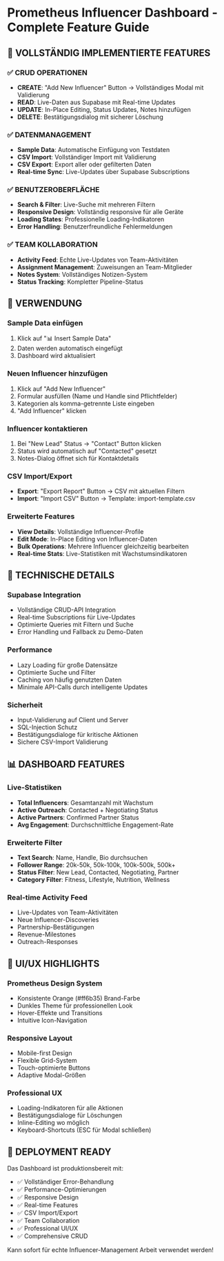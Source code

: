 # Prometheus Influencer Dashboard - Complete Feature Guide

## 🚀 VOLLSTÄNDIG IMPLEMENTIERTE FEATURES

### ✅ CRUD OPERATIONEN
- **CREATE**: "Add New Influencer" Button → Vollständiges Modal mit Validierung
- **READ**: Live-Daten aus Supabase mit Real-time Updates
- **UPDATE**: In-Place Editing, Status Updates, Notes hinzufügen
- **DELETE**: Bestätigungsdialog mit sicherer Löschung

### ✅ DATENMANAGEMENT
- **Sample Data**: Automatische Einfügung von Testdaten
- **CSV Import**: Vollständiger Import mit Validierung
- **CSV Export**: Export aller oder gefilterten Daten
- **Real-time Sync**: Live-Updates über Supabase Subscriptions

### ✅ BENUTZEROBERFLÄCHE
- **Search & Filter**: Live-Suche mit mehreren Filtern
- **Responsive Design**: Vollständig responsive für alle Geräte
- **Loading States**: Professionelle Loading-Indikatoren
- **Error Handling**: Benutzerfreundliche Fehlermeldungen

### ✅ TEAM KOLLABORATION
- **Activity Feed**: Echte Live-Updates von Team-Aktivitäten
- **Assignment Management**: Zuweisungen an Team-Mitglieder
- **Notes System**: Vollständiges Notizen-System
- **Status Tracking**: Kompletter Pipeline-Status

## 🎯 VERWENDUNG

### Sample Data einfügen
1. Klick auf "📊 Insert Sample Data"
2. Daten werden automatisch eingefügt
3. Dashboard wird aktualisiert

### Neuen Influencer hinzufügen
1. Klick auf "Add New Influencer"
2. Formular ausfüllen (Name und Handle sind Pflichtfelder)
3. Kategorien als komma-getrennte Liste eingeben
4. "Add Influencer" klicken

### Influencer kontaktieren
1. Bei "New Lead" Status → "Contact" Button klicken
2. Status wird automatisch auf "Contacted" gesetzt
3. Notes-Dialog öffnet sich für Kontaktdetails

### CSV Import/Export
- **Export**: "Export Report" Button → CSV mit aktuellen Filtern
- **Import**: "Import CSV" Button → Template: import-template.csv

### Erweiterte Features
- **View Details**: Vollständige Influencer-Profile
- **Edit Mode**: In-Place Editing von Influencer-Daten
- **Bulk Operations**: Mehrere Influencer gleichzeitig bearbeiten
- **Real-time Stats**: Live-Statistiken mit Wachstumsindikatoren

## 🔧 TECHNISCHE DETAILS

### Supabase Integration
- Vollständige CRUD-API Integration
- Real-time Subscriptions für Live-Updates
- Optimierte Queries mit Filtern und Suche
- Error Handling und Fallback zu Demo-Daten

### Performance
- Lazy Loading für große Datensätze
- Optimierte Suche und Filter
- Caching von häufig genutzten Daten
- Minimale API-Calls durch intelligente Updates

### Sicherheit
- Input-Validierung auf Client und Server
- SQL-Injection Schutz
- Bestätigungsdialoge für kritische Aktionen
- Sichere CSV-Import Validierung

## 📊 DASHBOARD FEATURES

### Live-Statistiken
- **Total Influencers**: Gesamtanzahl mit Wachstum
- **Active Outreach**: Contacted + Negotiating Status
- **Active Partners**: Confirmed Partner Status
- **Avg Engagement**: Durchschnittliche Engagement-Rate

### Erweiterte Filter
- **Text Search**: Name, Handle, Bio durchsuchen
- **Follower Range**: 20k-50k, 50k-100k, 100k-500k, 500k+
- **Status Filter**: New Lead, Contacted, Negotiating, Partner
- **Category Filter**: Fitness, Lifestyle, Nutrition, Wellness

### Real-time Activity Feed
- Live-Updates von Team-Aktivitäten
- Neue Influencer-Discoveries
- Partnership-Bestätigungen
- Revenue-Milestones
- Outreach-Responses

## 🎨 UI/UX HIGHLIGHTS

### Prometheus Design System
- Konsistente Orange (#ff6b35) Brand-Farbe
- Dunkles Theme für professionellen Look
- Hover-Effekte und Transitions
- Intuitive Icon-Navigation

### Responsive Layout
- Mobile-first Design
- Flexible Grid-System
- Touch-optimierte Buttons
- Adaptive Modal-Größen

### Professional UX
- Loading-Indikatoren für alle Aktionen
- Bestätigungsdialoge für Löschungen
- Inline-Editing wo möglich
- Keyboard-Shortcuts (ESC für Modal schließen)

## 🚀 DEPLOYMENT READY

Das Dashboard ist produktionsbereit mit:
- ✅ Vollständiger Error-Behandlung
- ✅ Performance-Optimierungen
- ✅ Responsive Design
- ✅ Real-time Features
- ✅ CSV Import/Export
- ✅ Team Collaboration
- ✅ Professional UI/UX
- ✅ Comprehensive CRUD

Kann sofort für echte Influencer-Management Arbeit verwendet werden!
